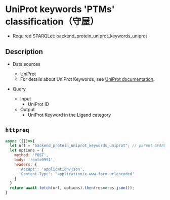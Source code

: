 # UniProt keywords 'PTMs' classification（守屋）

- Required SPARQLet: backend_protein_uniprot_keywords_uniprot

## Description

- Data sources
    - [UniProt](https://www.uniprot.org/)
    - For details about UniProt Keywords, see [UniProt documentation](https://www.uniprot.org/help/keywords).

- Query
    - Input
        - UniProt ID
    - Output
        - UniProt Keyword in the Ligand category
  
## `httpreq`

```javascript
async ({})=>{
  let url = "backend_protein_uniprot_keywords_uniprot"; // parent SPARQLet relative path
  let options = {
    method: 'POST',
    body: 'root=9991',
    headers: {
      'Accept': 'application/json',
      'Content-Type': 'application/x-www-form-urlencoded'
    }
  }
  return await fetch(url, options).then(res=>res.json());
}
```